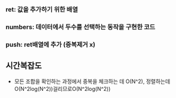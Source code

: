 ### ret: 값을 추가하기 위한 배열

### numbers: 데이터에서 두수를 선택하는 동작을 구현한 코드

### push: ret배열에 추가 (중복제거 x)

## 시간복잡도

- 모든 조합을 확인하는 과정에서 중복을 체크하는 데
  O(N^2), 정렬하는데 O(N^2log(N^2))걸리므로O(N^2log(N^2))

